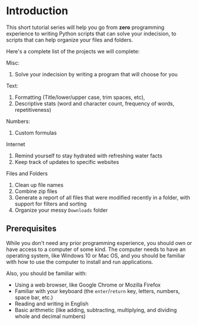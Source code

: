 # Introduction

This short tutorial series will help you go from **zero** programming experience to writing Python scripts that can solve your indecision, to scripts that can help organize your files and folders.

Here's a complete list of the projects we will complete:

Misc:

1. Solve your indecision by writing a program that will choose for you

Text:

1. Formatting (Title/lower/upper case, trim spaces, etc),
2. Descriptive stats (word and character count, frequency of words, repetitiveness)

Numbers:

1. Custom formulas

Internet

1. Remind yourself to stay hydrated with refreshing water facts
2. Keep track of updates to specific websites

Files and Folders

1. Clean up file names
1. Combine zip files
2. Generate a report of all files that were modified recently in a folder, with support for filters and sorting
3. Organize your messy `Downloads` folder


## Prerequisites

While you don't need any prior programming experience, you should own or have access to a computer of some kind.
The computer needs to have an operating system, like Windows 10 or Mac OS, and you should be familiar with how to use the computer to install and run applications.

Also, you should be familiar with:

* Using a web browser, like Google Chrome or Mozilla Firefox
* Familiar with your keyboard (the `enter`/`return` key, letters, numbers, space bar, etc.)
* Reading and writing in English
* Basic arithmetic (like adding, subtracting, multiplying, and dividing whole and decimal numbers)
